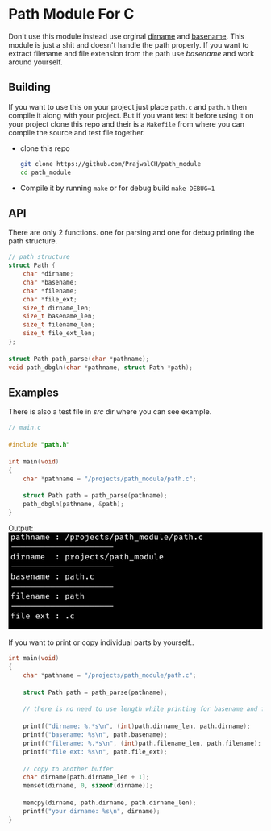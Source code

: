 # Path Module For C
Don't use this module instead use orginal [dirname](https://www.man7.org/linux/man-pages/man3/basename.3.html) and [basename](https://www.man7.org/linux/man-pages/man3/basename.3.html).
This module is just a shit and doesn't handle the path properly. If you want to extract filename and file extension from the path use _basename_ and work around yourself.

## Building
If you want to use this on your project just place `path.c` and `path.h` then compile it along with your project. But if you want test it before using it on your project clone this repo and their is a `Makefile` from where you can compile the source and test file together.
* clone this repo
   ```bash
   git clone https://github.com/PrajwalCH/path_module
   cd path_module
   ```
* Compile it by running `make` or for debug build `make DEBUG=1`

## API
There are only 2 functions. one for parsing and one for debug printing the path structure.

```c
// path structure
struct Path {
    char *dirname;
    char *basename;
    char *filename;
    char *file_ext;
    size_t dirname_len;
    size_t basename_len;
    size_t filename_len;
    size_t file_ext_len;
};

struct Path path_parse(char *pathname);
void path_dbgln(char *pathname, struct Path *path);
```

## Examples
There is also a test file in _src_ dir where you can see example.

```c
// main.c

#include "path.h"

int main(void)
{
    char *pathname = "/projects/path_module/path.c";

    struct Path path = path_parse(pathname);
    path_dbgln(pathname, &path);
}

```
Output: ![example-output](img/new_example.png)

If you want to print or copy individual parts by yourself..
```c
int main(void)
{
    char *pathname = "/projects/path_module/path.c";

    struct Path path = path_parse(pathname);

    // there is no need to use length while printing for basename and file extension but it's recommend to use if want to copy on another buffer for safe.

    printf("dirname: %.*s\n", (int)path.dirname_len, path.dirname);
    printf("basename: %s\n", path.basename);
    printf("filename: %.*s\n", (int)path.filename_len, path.filename);
    printf("file ext: %s\n", path.file_ext);

    // copy to another buffer
    char dirname[path.dirname_len + 1];
    memset(dirname, 0, sizeof(dirname));

    memcpy(dirname, path.dirname, path.dirname_len);
    printf("your dirname: %s\n", dirname);
}
```
